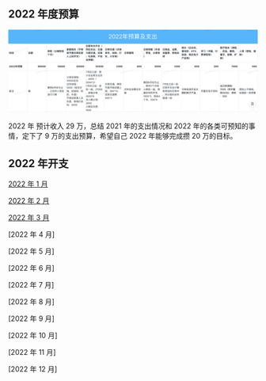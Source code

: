 ## 2022 年度预算

![image](images/2022-budget.png)

2022 年 预计收入 29 万，总结 2021 年的支出情况和 2022 年的各类可预知的事情，定下了 9 万的支出预算，希望自己 2022 年能够完成攒 20 万的目标。

## 2022 年开支

[2022 年 1 月](2022-1.md)

[2022 年 2 月](2022-2.md)

[2022 年 3 月](2022-3.md)

[2022 年 4 月]

[2022 年 5 月]

[2022 年 6 月]

[2022 年 7 月]

[2022 年 8 月]

[2022 年 9 月]

[2022 年 10 月]

[2022 年 11 月]

[2022 年 12 月]